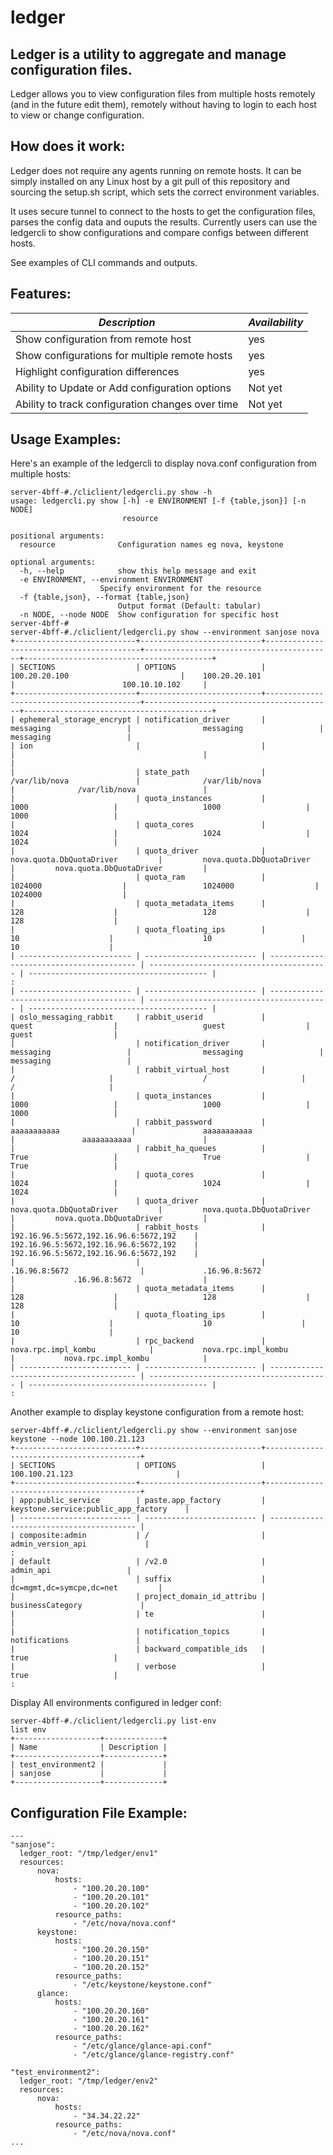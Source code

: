 # ledger
Ledger is a utility to aggregate and manage configuration files.
---

Ledger allows you to view configuration files from multiple hosts remotely (and in the future edit them), remotely 
without having to login to each host to view or change configuration. 

## How does it work:
Ledger does not require any agents running on remote hosts. It can be simply installed on any Linux host by a git pull
of this repository and sourcing the setup.sh script, which sets the correct environment variables.

It uses secure tunnel to connect to the hosts to get the configuration files, parses the config data and ouputs the results.
Currently users can use the ledgercli to show configurations and compare configs between different hosts.

See examples of CLI commands and outputs.

## Features:
| *Description*| *Availability*|
|---|---|
| Show configuration from remote host | yes |
| Show configurations for multiple remote hosts | yes |
| Highlight configuration differences | yes |
| Ability to Update or Add configuration options | Not yet |
| Ability to track configuration changes over time | Not yet|


## Usage Examples:
Here's an example of the ledgercli to display nova.conf configuration from multiple hosts:

    server-4bff-#./cliclient/ledgercli.py show -h
    usage: ledgercli.py show [-h] -e ENVIRONMENT [-f {table,json}] [-n NODE]
                             resource

    positional arguments:
      resource              Configuration names eg nova, keystone

    optional arguments:
      -h, --help            show this help message and exit
      -e ENVIRONMENT, --environment ENVIRONMENT
                        Specify environment for the resource
      -f {table,json}, --format {table,json}
                            Output format (Default: tabular)
      -n NODE, --node NODE  Show configuration for specific host
    server-4bff-#
    server-4bff-#./cliclient/ledgercli.py show --environment sanjose nova
    +---------------------------+---------------------------+------------------------------------------+------------------------------------------+------------------------------------------+
    | SECTIONS                  | OPTIONS                   |    100.20.20.100                         |    100.20.20.101                         |                        100.10.10.102     |
    +---------------------------+---------------------------+------------------------------------------+------------------------------------------+------------------------------------------+
    | ephemeral_storage_encrypt | notification_driver       |                messaging                 |                messaging                 |                messaging                 |
    | ion                       |                           |                                          |                                          |                                          |
    |                           | state_path                |              /var/lib/nova               |              /var/lib/nova               |              /var/lib/nova               |
    |                           | quota_instances           |                   1000                   |                   1000                   |                   1000                   |
    |                           | quota_cores               |                   1024                   |                   1024                   |                   1024                   |
    |                           | quota_driver              |         nova.quota.DbQuotaDriver         |         nova.quota.DbQuotaDriver         |         nova.quota.DbQuotaDriver         |
    |                           | quota_ram                 |                 1024000                  |                 1024000                  |                 1024000                  |
    |                           | quota_metadata_items      |                   128                    |                   128                    |                   128                    |
    |                           | quota_floating_ips        |                    10                    |                    10                    |                    10                    |
    | ------------------------- | ------------------------- | ---------------------------------------- | ---------------------------------------- | ---------------------------------------- |
    :
    | ------------------------- | ------------------------- | ---------------------------------------- | ---------------------------------------- | ---------------------------------------- |
    | oslo_messaging_rabbit     | rabbit_userid             |                   quest                  |                   guest                  |                   guest                  |
    |                           | notification_driver       |                messaging                 |                messaging                 |                messaging                 |
    |                           | rabbit_virtual_host       |                    /                     |                    /                     |                    /                     |
    |                           | quota_instances           |                   1000                   |                   1000                   |                   1000                   |
    |                           | rabbit_password           |               aaaaaaaaaaa                |               aaaaaaaaaaa                |               aaaaaaaaaaa                |
    |                           | rabbit_ha_queues          |                   True                   |                   True                   |                   True                   |
    |                           | quota_cores               |                   1024                   |                   1024                   |                   1024                   |
    |                           | quota_driver              |         nova.quota.DbQuotaDriver         |         nova.quota.DbQuotaDriver         |         nova.quota.DbQuotaDriver         |
    |                           | rabbit_hosts              | 192.16.96.5:5672,192.16.96.6:5672,192    | 192.16.96.5:5672,192.16.96.6:5672,192    | 192.16.96.5:5672,192.16.96.6:5672,192    |
    |                           |                           |             .16.96.8:5672                |             .16.96.8:5672                |             .16.96.8:5672                |
    |                           | quota_metadata_items      |                   128                    |                   128                    |                   128                    |
    |                           | quota_floating_ips        |                    10                    |                    10                    |                    10                    |
    |                           | rpc_backend               |           nova.rpc.impl_kombu            |           nova.rpc.impl_kombu            |           nova.rpc.impl_kombu            |
    | ------------------------- | ------------------------- | ---------------------------------------- | ---------------------------------------- | ---------------------------------------- |
    :


Another example to display keystone configuration from a remote host:

    server-4bff-#./cliclient/ledgercli.py show --environment sanjose keystone --node 100.100.21.123
    +---------------------------+---------------------------+------------------------------------------+
    | SECTIONS                  | OPTIONS                   |     100.100.21.123                       |
    +---------------------------+---------------------------+------------------------------------------+
    | app:public_service        | paste.app_factory         |   keystone.service:public_app_factory    |
    | ------------------------- | ------------------------- | ---------------------------------------- |
    | composite:admin           | /                         |            admin_version_api             |
    :
    | default                   | /v2.0                     |                admin_api                 |
    |                           | suffix                    |         dc=mgmt,dc=symcpe,dc=net         |
    |                           | project_domain_id_attribu |             businessCategory             |
    |                           | te                        |                                          |
    |                           | notification_topics       |              notifications               |
    |                           | backward_compatible_ids   |                   true                   |
    |                           | verbose                   |                   true                   |
    :

Display All environments configured in ledger conf:

    server-4bff-#./cliclient/ledgercli.py list-env
    list env
    +-------------------+-------------+
    | Name              | Description |
    +-------------------+-------------+
    | test_environment2 |             |
    | sanjose           |             |
    +-------------------+-------------+


## Configuration File Example:

    ---
    "sanjose":
      ledger_root: "/tmp/ledger/env1"
      resources:
          nova:
              hosts:
                  - "100.20.20.100"
                  - "100.20.20.101"
                  - "100.20.20.102"
              resource_paths:
                  - "/etc/nova/nova.conf"
          keystone:
              hosts:
                  - "100.20.20.150"
                  - "100.20.20.151"
                  - "100.20.20.152"
              resource_paths:
                  - "/etc/keystone/keystone.conf"
          glance:
              hosts:
                  - "100.20.20.160"
                  - "100.20.20.161"
                  - "100.20.20.162"
              resource_paths:
                  - "/etc/glance/glance-api.conf"
                  - "/etc/glance/glance-registry.conf"

    "test_environment2":
      ledger_root: "/tmp/ledger/env2"
      resources:
          nova:
              hosts:
                  - "34.34.22.22"
              resource_paths:
                  - "/etc/nova/nova.conf"
    ...



